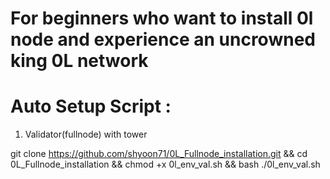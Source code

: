 # For beginners who want to install 0l node and experience an uncrowned king 0L network

# Auto Setup Script :

  1. Validator(fullnode) with tower
  
  git clone https://github.com/shyoon71/0L_Fullnode_installation.git && cd 0L_Fullnode_installation && chmod +x 0l_env_val.sh && bash ./0l_env_val.sh